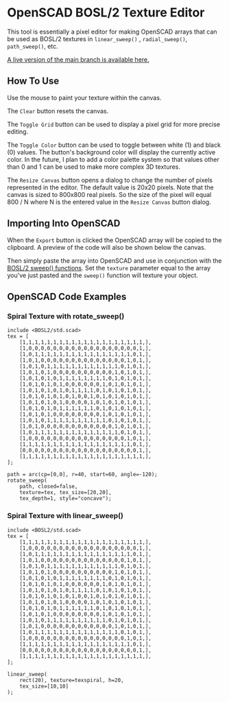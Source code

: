 # OpenSCAD BOSL/2 Texture Editor

This tool is essentially a pixel editor for making OpenSCAD arrays that can be used as BOSL/2 textures in `linear_sweep()` , `radial_sweep()`, `path_sweep()`, etc.

[A live version of the main branch is available here.](https://k-francis-h.github.io/openscad-texture-editor/) 

## How To Use

Use the mouse to paint your texture within the canvas.

The `Clear` button resets the canvas. 

The `Toggle Grid` button can be used to display a pixel grid for more precise editing.

The `Toggle Color` button can be used to toggle between white (1) and black (0) values. The button's background color will display the currently active color. In the future, I plan to add a color palette system so that values other than 0 and 1 can be used to make more complex 3D textures.

The `Resize Canvas` button opens a dialog to change the number of pixels represented in the editor. The default value is 20x20 pixels. Note that the canvas is sized to 800x800 real pixels. So the size of the pixel will equal 800 / N where N is the entered value in the `Resize Canvas` button dialog. 

## Importing Into OpenSCAD

When the `Export` button is clicked the OpenSCAD array will be copied to the clipboard. A preview of the code will also be shown below the canvas.

Then simply paste the array into OpenSCAD and use in conjunction with the [BOSL/2 sweep() functions](https://github.com/BelfrySCAD/BOSL2/wiki/skin.scad#function-texture). Set the `texture` parameter equal to the array you've just pasted and the `sweep()` function will texture your object.

## OpenSCAD Code Examples

### Spiral Texture with rotate_sweep()

```OpenSCAD
include <BOSL2/std.scad>
tex = [
	[1,1,1,1,1,1,1,1,1,1,1,1,1,1,1,1,1,1,1,1,],
	[1,0,0,0,0,0,0,0,0,0,0,0,0,0,0,0,0,0,0,1,],
	[1,0,1,1,1,1,1,1,1,1,1,1,1,1,1,1,1,1,0,1,],
	[1,0,1,0,0,0,0,0,0,0,0,0,0,0,0,0,0,1,0,1,],
	[1,0,1,0,1,1,1,1,1,1,1,1,1,1,1,1,0,1,0,1,],
	[1,0,1,0,1,0,0,0,0,0,0,0,0,0,0,1,0,1,0,1,],
	[1,0,1,0,1,0,1,1,1,1,1,1,1,1,0,1,0,1,0,1,],
	[1,0,1,0,1,0,1,0,0,0,0,0,0,1,0,1,0,1,0,1,],
	[1,0,1,0,1,0,1,0,1,1,1,1,0,1,0,1,0,1,0,1,],
	[1,0,1,0,1,0,1,0,1,0,0,1,0,1,0,1,0,1,0,1,],
	[1,0,1,0,1,0,1,0,0,0,0,1,0,1,0,1,0,1,0,1,],
	[1,0,1,0,1,0,1,1,1,1,1,1,0,1,0,1,0,1,0,1,],
	[1,0,1,0,1,0,0,0,0,0,0,0,0,1,0,1,0,1,0,1,],
	[1,0,1,0,1,1,1,1,1,1,1,1,1,1,0,1,0,1,0,1,],
	[1,0,1,0,0,0,0,0,0,0,0,0,0,0,0,1,0,1,0,1,],
	[1,0,1,1,1,1,1,1,1,1,1,1,1,1,1,1,0,1,0,1,],
	[1,0,0,0,0,0,0,0,0,0,0,0,0,0,0,0,0,1,0,1,],
	[1,1,1,1,1,1,1,1,1,1,1,1,1,1,1,1,1,1,0,1,],
	[0,0,0,0,0,0,0,0,0,0,0,0,0,0,0,0,0,0,0,1,],
	[1,1,1,1,1,1,1,1,1,1,1,1,1,1,1,1,1,1,1,1,],
];

path = arc(cp=[0,0], r=40, start=60, angle=-120);
rotate_sweep(
    path, closed=false,
    texture=tex, tex_size=[20,20],
    tex_depth=1, style="concave");
``` 

### Spiral Texture with linear_sweep()

```OpenSCAD
include <BOSL2/std.scad>
tex = [
	[1,1,1,1,1,1,1,1,1,1,1,1,1,1,1,1,1,1,1,1,],
	[1,0,0,0,0,0,0,0,0,0,0,0,0,0,0,0,0,0,0,1,],
	[1,0,1,1,1,1,1,1,1,1,1,1,1,1,1,1,1,1,0,1,],
	[1,0,1,0,0,0,0,0,0,0,0,0,0,0,0,0,0,1,0,1,],
	[1,0,1,0,1,1,1,1,1,1,1,1,1,1,1,1,0,1,0,1,],
	[1,0,1,0,1,0,0,0,0,0,0,0,0,0,0,1,0,1,0,1,],
	[1,0,1,0,1,0,1,1,1,1,1,1,1,1,0,1,0,1,0,1,],
	[1,0,1,0,1,0,1,0,0,0,0,0,0,1,0,1,0,1,0,1,],
	[1,0,1,0,1,0,1,0,1,1,1,1,0,1,0,1,0,1,0,1,],
	[1,0,1,0,1,0,1,0,1,0,0,1,0,1,0,1,0,1,0,1,],
	[1,0,1,0,1,0,1,0,0,0,0,1,0,1,0,1,0,1,0,1,],
	[1,0,1,0,1,0,1,1,1,1,1,1,0,1,0,1,0,1,0,1,],
	[1,0,1,0,1,0,0,0,0,0,0,0,0,1,0,1,0,1,0,1,],
	[1,0,1,0,1,1,1,1,1,1,1,1,1,1,0,1,0,1,0,1,],
	[1,0,1,0,0,0,0,0,0,0,0,0,0,0,0,1,0,1,0,1,],
	[1,0,1,1,1,1,1,1,1,1,1,1,1,1,1,1,0,1,0,1,],
	[1,0,0,0,0,0,0,0,0,0,0,0,0,0,0,0,0,1,0,1,],
	[1,1,1,1,1,1,1,1,1,1,1,1,1,1,1,1,1,1,0,1,],
	[0,0,0,0,0,0,0,0,0,0,0,0,0,0,0,0,0,0,0,1,],
	[1,1,1,1,1,1,1,1,1,1,1,1,1,1,1,1,1,1,1,1,],
];

linear_sweep(
    rect(20), texture=texspiral, h=20,
    tex_size=[10,10]
);
``` 
